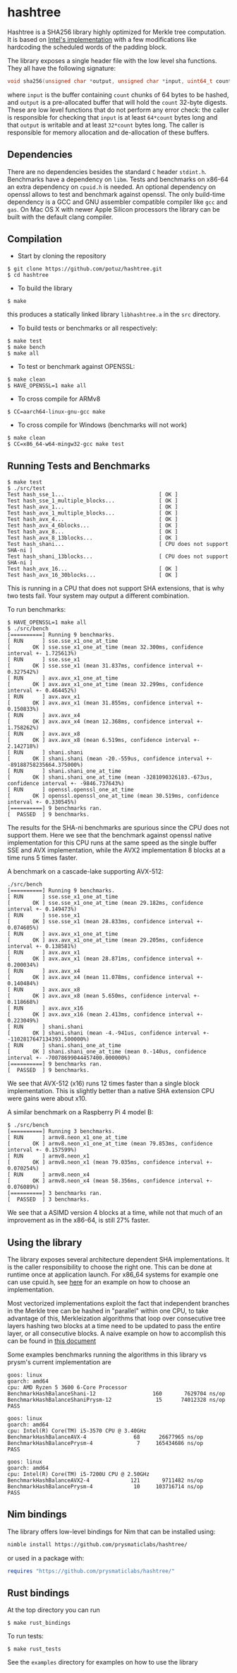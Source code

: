 # hashtree

Hashtree is a SHA256 library highly optimized for Merkle tree computation. It is
based on [Intel's implementation](https://github.com/intel/intel-ipsec-mb) with
a few modifications like hardcoding the scheduled words of the padding block. 

The library exposes a single header file with the low level sha functions. They
all have the following signature:
```c
void sha256(unsigned char *output, unsigned char *input, uint64_t count)
```
where `input` is the buffer containing `count` chunks of 64 bytes to be hashed,
and `output` is a pre-allocated buffer that will hold the `count` 32-byte digests. 
These are low level functions that do not perform any error check: the caller is
responsible for checking that `input` is at least `64*count` bytes long and that
`output` is writable and at least `32*count` bytes long. The caller is
responsible for memory allocation and de-allocation of these buffers. 

## Dependencies
There are no dependencies besides the standard `C` header `stdint.h`. Benchmarks
have a dependency on `libm`. Tests and benchmarks on x86-64 an extra
dependency on `cpuid.h` is needed. An optional dependency on openssl allows to
test and benchmark against openssl. The only build-time dependency is a GCC and
GNU assembler compatible compiler like `gcc` and `gas`. On Mac OS X with newer Apple Silicon processors the library can be built with the default clang compiler. 

## Compilation
- Start by cloning the repository
```shell
$ git clone https://github.com/potuz/hashtree.git
$ cd hashtree
```
- To build the library
```shell
$ make
```
this produces a statically linked library `libhashtree.a` in the `src`
directory. 
- To build tests or benchmarks or all respectively:
```shell
$ make test
$ make bench
$ make all
```
- To test or benchmark against OPENSSL:
```shell
$ make clean
$ HAVE_OPENSSL=1 make all
```
- To cross compile for ARMv8
```shell
$ CC=aarch64-linux-gnu-gcc make
```
- To cross compile for Windows (benchmarks will not work)
```shell
$ make clean
$ CC=x86_64-w64-mingw32-gcc make test
```
## Running Tests and Benchmarks
```shell
$ make test
$ ./src/test 
Test hash_sse_1...                              [ OK ]
Test hash_sse_1_multiple_blocks...              [ OK ]
Test hash_avx_1...                              [ OK ]
Test hash_avx_1_multiple_blocks...              [ OK ]
Test hash_avx_4...                              [ OK ]
Test hash_avx_4_6blocks...                      [ OK ]
Test hash_avx_8...                              [ OK ]
Test hash_avx_8_13blocks...                     [ OK ]
Test hash_shani...                              [ CPU does not support SHA-ni ]
Test hash_shani_13blocks...                     [ CPU does not support SHA-ni ]
Test hash_avx_16...                             [ OK ]
Test hash_avx_16_30blocks...                    [ OK ]
```
This is running in a CPU that does not support SHA extensions, that is why two tests fail. Your system may output a different combination. 

To run benchmarks:
```shell
$ HAVE_OPENSSL=1 make all
$ ./src/bench 
[==========] Running 9 benchmarks.
[ RUN      ] sse.sse_x1_one_at_time
[       OK ] sse.sse_x1_one_at_time (mean 32.300ms, confidence interval +- 1.725613%)
[ RUN      ] sse.sse_x1
[       OK ] sse.sse_x1 (mean 31.837ms, confidence interval +- 0.327542%)
[ RUN      ] avx.avx_x1_one_at_time
[       OK ] avx.avx_x1_one_at_time (mean 32.299ms, confidence interval +- 0.464452%)
[ RUN      ] avx.avx_x1
[       OK ] avx.avx_x1 (mean 31.855ms, confidence interval +- 0.150833%)
[ RUN      ] avx.avx_x4
[       OK ] avx.avx_x4 (mean 12.368ms, confidence interval +- 1.758262%)
[ RUN      ] avx.avx_x8
[       OK ] avx.avx_x8 (mean 6.519ms, confidence interval +- 2.142718%)
[ RUN      ] shani.shani
[       OK ] shani.shani (mean -20.-559us, confidence interval +- -89188758235664.375000%)
[ RUN      ] shani.shani_one_at_time
[       OK ] shani.shani_one_at_time (mean -3281090326183.-673us, confidence interval +- -9846.737643%)
[ RUN      ] openssl.openssl_one_at_time
[       OK ] openssl.openssl_one_at_time (mean 30.519ms, confidence interval +- 0.330545%)
[==========] 9 benchmarks ran.
[  PASSED  ] 9 benchmarks.
```
The results for the SHA-ni benchmarks are spurious since the CPU does not
support them. Here we see that the benchmark against openssl native
implementation for this CPU runs at the same speed as the single buffer SSE and
AVX implementation, while the AVX2 implementation 8 blocks at a time runs 5
times faster.

A benchmark on a cascade-lake supporting AVX-512:
```shell
./src/bench
[==========] Running 9 benchmarks.
[ RUN      ] sse.sse_x1_one_at_time
[       OK ] sse.sse_x1_one_at_time (mean 29.182ms, confidence interval +- 0.149473%)
[ RUN      ] sse.sse_x1
[       OK ] sse.sse_x1 (mean 28.833ms, confidence interval +- 0.074605%)
[ RUN      ] avx.avx_x1_one_at_time
[       OK ] avx.avx_x1_one_at_time (mean 29.205ms, confidence interval +- 0.138581%)
[ RUN      ] avx.avx_x1
[       OK ] avx.avx_x1 (mean 28.871ms, confidence interval +- 0.200034%)
[ RUN      ] avx.avx_x4
[       OK ] avx.avx_x4 (mean 11.078ms, confidence interval +- 0.140484%)
[ RUN      ] avx.avx_x8
[       OK ] avx.avx_x8 (mean 5.650ms, confidence interval +- 0.118668%)
[ RUN      ] avx.avx_x16
[       OK ] avx.avx_x16 (mean 2.413ms, confidence interval +- 0.223049%)
[ RUN      ] shani.shani
[       OK ] shani.shani (mean -4.-941us, confidence interval +- -1102817647134393.500000%)
[ RUN      ] shani.shani_one_at_time
[       OK ] shani.shani_one_at_time (mean 0.-140us, confidence interval +- -70078699044457400.000000%)
[==========] 9 benchmarks ran.
[  PASSED  ] 9 benchmarks.
```
We see that AVX-512 (x16) runs 12 times faster than a single block
implementation. This is slightly better than a native SHA extension CPU were
gains were about x10. 

A similar benchmark on a Raspberry Pi 4 model B:
```shell
$ ./src/bench 
[==========] Running 3 benchmarks.
[ RUN      ] armv8.neon_x1_one_at_time
[       OK ] armv8.neon_x1_one_at_time (mean 79.853ms, confidence interval +- 0.157599%)
[ RUN      ] armv8.neon_x1
[       OK ] armv8.neon_x1 (mean 79.035ms, confidence interval +- 0.070254%)
[ RUN      ] armv8.neon_x4
[       OK ] armv8.neon_x4 (mean 58.356ms, confidence interval +- 0.076089%)
[==========] 3 benchmarks ran.
[  PASSED  ] 3 benchmarks.
```
We see that a ASIMD version 4 blocks at a time, while not that much of an
improvement as in the x86-64, is still 27% faster. 

## Using the library
The library exposes several architecture dependent SHA implementations. It is the caller responsibility to choose the right one. This can be done at runtime once at application launch. For x86_64 systems for example one can use cpuid.h, see [here](https://github.com/potuz/mammon/blob/main/ssz/hasher.cpp#L43) for an example on how to choose an implementation. 

Most vectorized implementations exploit the fact that independent branches in the Merkle tree can be hashed in "parallel" within one CPU, to take advantage of this, 
Merkleization algorithms that loop over consecutive tree layers hashing two blocks at a time need to be updated to pass the entire layer, or all consecutive blocks. A naive example on how to accomplish this can be found in [this document](https://hackmd.io/80mJ75A5QeeRcrNmqcuU-g?view)

Some examples benchmarks running the algorithms in this library vs prysm's current implementation are
```
goos: linux
goarch: amd64
cpu: AMD Ryzen 5 3600 6-Core Processor
BenchmarkHashBalanceShani-12                  160       7629704 ns/op
BenchmarkHashBalanceShaniPrysm-12              15      74012328 ns/op
PASS

goos: linux
goarch: amd64
cpu: Intel(R) Core(TM) i5-3570 CPU @ 3.40GHz
BenchmarkHashBalanceAVX-4               68      26677965 ns/op
BenchmarkHashBalancePrysm-4              7     165434686 ns/op
PASS

goos: linux
goarch: amd64
cpu: Intel(R) Core(TM) i5-7200U CPU @ 2.50GHz
BenchmarkHashBalanceAVX2-4             121       9711482 ns/op
BenchmarkHashBalancePrysm-4             10     103716714 ns/op
PASS
```

## Nim bindings

The library offers low-level bindings for Nim that can be installed using:

```sh
nimble install https://github.com/prysmaticlabs/hashtree/
```

or used in a package with:

```nim
requires "https://github.com/prysmaticlabs/hashtree/"
```

## Rust bindings

At the top directory you can run 

```
$ make rust_bindings
```

To run tests:

```
$ make rust_tests
```

See the `examples` directory for examples on how to use the library
